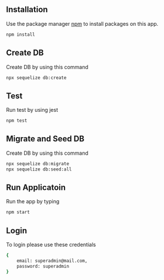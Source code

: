 ## Installation

Use the package manager [npm](https://docs.npmjs.com/downloading-and-installing-node-js-and-npm) to install packages on this app.

```bash
npm install
```

## Create DB

Create DB by using this command

```bash
npx sequelize db:create
```

## Test

Run test by using jest

```bash
npm test
```

## Migrate and Seed DB

Create DB by using this command

```bash
npx sequelize db:migrate
npx sequelize db:seed:all
```

## Run Applicatoin

Run the app by typing

```bash
npm start
```

## Login

To login please use these credentials

```bash
{
    email: superadmin@mail.com,
    password: superadmin
}
```
